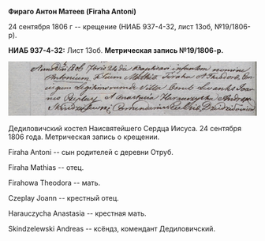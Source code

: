 **Фираго Антон Матеев (Firaha Antoni)**

24 сентября 1806 г -- крещение (НИАБ 937-4-32, лист 13об, №19/1806-р).

**НИАБ 937-4-32:** Лист 13об. **Метрическая запись №19/1806-р.**

![](./media/e82e9a6a3397f67bcec7d3e0633058d46c887abc.png)

Дедиловичский костел Наисвятейшего Сердца Иисуса. 24 сентября 1806 года.
Метрическая запись о крещении.

Firaha Antoni -- сын родителей с деревни Отруб.

Firaha Mathias -- отец.

Firahowa Theodora -- мать.

Czeplay Joann -- крестный отец.

Harauczycha Anastasia -- крестная мать.

Skindzelewski Andreas -- ксёндз, комендант Дедиловичский.
